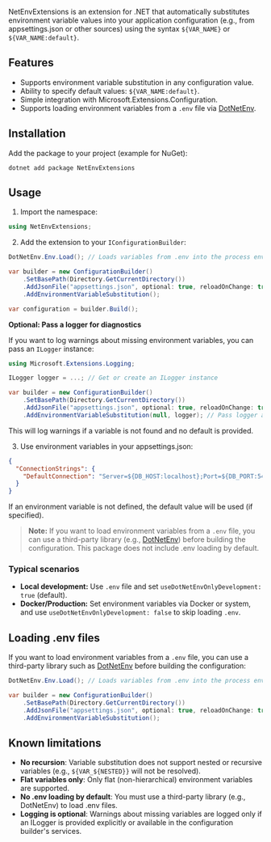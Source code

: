 NetEnvExtensions is an extension for .NET that automatically substitutes environment variable values into your application configuration (e.g., from appsettings.json or other sources) using the syntax `${VAR_NAME}` or `${VAR_NAME:default}`.

## Features
- Supports environment variable substitution in any configuration value.
- Ability to specify default values: `${VAR_NAME:default}`.
- Simple integration with Microsoft.Extensions.Configuration.
- Supports loading environment variables from a `.env` file via [DotNetEnv](https://github.com/tonerdo/dotnet-env).

## Installation

Add the package to your project (example for NuGet):

```
dotnet add package NetEnvExtensions
```

## Usage

1. Import the namespace:

```csharp
using NetEnvExtensions;
```

2. Add the extension to your `IConfigurationBuilder`:

```csharp
DotNetEnv.Env.Load(); // Loads variables from .env into the process environment

var builder = new ConfigurationBuilder()
    .SetBasePath(Directory.GetCurrentDirectory())
    .AddJsonFile("appsettings.json", optional: true, reloadOnChange: true)
    .AddEnvironmentVariableSubstitution();

var configuration = builder.Build();
```

**Optional: Pass a logger for diagnostics**

If you want to log warnings about missing environment variables, you can pass an `ILogger` instance:

```csharp
using Microsoft.Extensions.Logging;

ILogger logger = ...; // Get or create an ILogger instance

var builder = new ConfigurationBuilder()
    .SetBasePath(Directory.GetCurrentDirectory())
    .AddJsonFile("appsettings.json", optional: true, reloadOnChange: true)
    .AddEnvironmentVariableSubstitution(null, logger); // Pass logger as the second argument
```

This will log warnings if a variable is not found and no default is provided.

3. Use environment variables in your appsettings.json:

```json
{
  "ConnectionStrings": {
    "DefaultConnection": "Server=${DB_HOST:localhost};Port=${DB_PORT:5432};User Id=${DB_USER};Password=${DB_PASS}"
  }
}
```

If an environment variable is not defined, the default value will be used (if specified).

> **Note:** If you want to load environment variables from a `.env` file, you can use a third-party library (e.g., [DotNetEnv](https://github.com/tonerdo/dotnet-env)) before building the configuration. This package does not include .env loading by default.

### Typical scenarios

- **Local development:** Use `.env` file and set `useDotNetEnvOnlyDevelopment: true` (default).
- **Docker/Production:** Set environment variables via Docker or system, and use `useDotNetEnvOnlyDevelopment: false` to skip loading `.env`.

## Loading .env files

If you want to load environment variables from a `.env` file, you can use a third-party library such as [DotNetEnv](https://github.com/tonerdo/dotnet-env) before building the configuration:

```csharp
DotNetEnv.Env.Load(); // Loads variables from .env into the process environment

var builder = new ConfigurationBuilder()
    .SetBasePath(Directory.GetCurrentDirectory())
    .AddJsonFile("appsettings.json", optional: true, reloadOnChange: true)
    .AddEnvironmentVariableSubstitution();
```

## Known limitations

- **No recursion**: Variable substitution does not support nested or recursive variables (e.g., `${VAR_${NESTED}}` will not be resolved).
- **Flat variables only**: Only flat (non-hierarchical) environment variables are supported.
- **No .env loading by default**: You must use a third-party library (e.g., DotNetEnv) to load .env files.
- **Logging is optional**: Warnings about missing variables are logged only if an ILogger is provided explicitly or available in the configuration builder's services.
